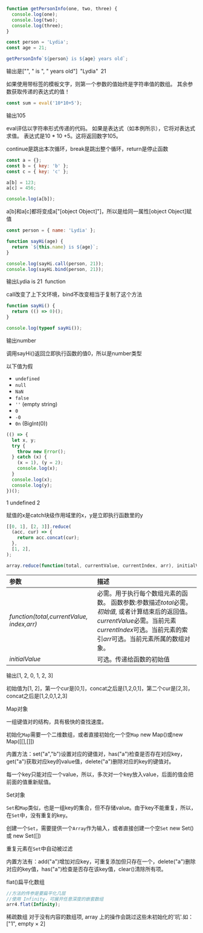 ```js
function getPersonInfo(one, two, three) {
  console.log(one);
  console.log(two);
  console.log(three);
}

const person = 'Lydia';
const age = 21;

getPersonInfo`${person} is ${age} years old`;
```

输出是["", " is ", " years old"]` `"Lydia"` `21

如果使用带标签的模板文字，则第一个参数的值始终是字符串值的数组。 其余参数获取传递的表达式的值！



```js
const sum = eval('10*10+5');
```

输出105

eval评估以字符串形式传递的代码。 如果是表达式（如本例所示），它将对表达式求值。 表达式是10 * 10 +5。这将返回数字105。



continue是跳出本次循环，break是跳出整个循环，return是停止函数



```js
const a = {};
const b = { key: 'b' };
const c = { key: 'c' };

a[b] = 123;
a[c] = 456;

console.log(a[b]);
```

a[b]和a[c]都将变成a["[object Object]"]，所以是给同一属性[object Object]赋值



```js
const person = { name: 'Lydia' };

function sayHi(age) {
  return `${this.name} is ${age}`;
}

console.log(sayHi.call(person, 21));
console.log(sayHi.bind(person, 21));
```

输出Lydia is 21` `function

call改变了上下文环境，bind不改变相当于复制了这个方法



```js
function sayHi() {
  return (() => 0)();
}

console.log(typeof sayHi());
```

输出number

调用sayHi()返回立即执行函数的值0，所以是number类型



以下值为假

- `undefined`
- `null`
- `NaN`
- `false`
- `''` (empty string)
- `0`
- `-0`
- `0n` (BigInt(0))



```js
(() => {
  let x, y;
  try {
    throw new Error();
  } catch (x) {
    (x = 1), (y = 2);
    console.log(x);
  }
  console.log(x);
  console.log(y);
})();
```

1 undefined 2

赋值的x是catch块级作用域里的x，y是立即执行函数里的y



```js
[[0, 1], [2, 3]].reduce(
  (acc, cur) => {
    return acc.concat(cur);
  },
  [1, 2],
);
```

```js
array.reduce(function(total, currentValue, currentIndex, arr), initialValue)
```

| 参数                                      | 描述                                                         |
| :---------------------------------------- | :----------------------------------------------------------- |
| *function(total,currentValue, index,arr)* | 必需。用于执行每个数组元素的函数。 函数参数:参数描述*total*必需。*初始值*, 或者计算结束后的返回值。*currentValue*必需。当前元素*currentIndex*可选。当前元素的索引*arr*可选。当前元素所属的数组对象。 |
| *initialValue*                            | 可选。传递给函数的初始值                                     |

输出[1, 2, 0, 1, 2, 3]

初始值为[1, 2]，第一个cur是[0,1]，concat之后是[1,2,0,1]，第二个cur是[2,3]，concat之后是[1,2,0,1,2,3]





Map对象

一组键值对的结构，具有极快的查找速度。

初始化`Map`需要一个二维数组，或者直接初始化一个空`Map`  new Map()或new Map([[],[]])

内置方法：set("a","b")设置对应的键值对，has("a")检查是否存在对应key，get("a")获取对应key的value值，delete("a")删除对应的key的键值对。

每一个key只能对应一个value，所以，多次对一个key放入value，后面的值会把前面的值重新赋值。



Set对象

`Set`和`Map`类似，也是一组key的集合，但不存储value。由于key不能重复，所以，在`Set`中，没有重复的key。

创建一个`Set`，需要提供一个`Array`作为输入，或者直接创建一个空`Set` new Set() 或 new Set([])

重复元素在`Set`中自动被过滤

内置方法有：add("a")增加对应key，可重复添加但只存在一个，delete("a")删除对应的key值，has("a")检查是否存在该key值，clear()清除所有项。



flat()扁平化数组

```js
//方法的传参是要扁平化几层
//使用 Infinity，可展开任意深度的嵌套数组
arr4.flat(Infinity);
```



稀疏数组 对于没有内容的数组项, array 上的操作会跳过这些未初始化的'坑'.如：["1", empty × 2]

